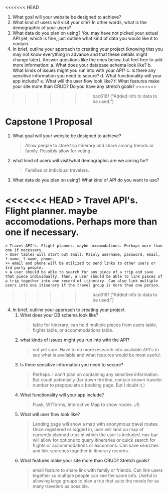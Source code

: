 <<<<<<< HEAD
1. What goal will your website be designed to achieve?
2. What kind of users will visit your site? In other words, what is the demographic of
your users?
3. What data do you plan on using? You may have not picked your actual API yet,
which is fine, just outline what kind of data you would like it to contain.
4. In brief, outline your approach to creating your project (knowing that you may not
know everything in advance and that these details might change later). Answer
questions like the ones below, but feel free to add more information:
a. What does your database schema look like?
b. What kinds of issues might you run into with your API?
c. Is there any sensitive information you need to secure?
d. What functionality will your app include?
e. What will the user flow look like?
f. What features make your site more than CRUD? Do you have any stretch
goals?
=======
>>>>>>> bac616f ("Added info to data to be used.")


Capstone 1 Proposal
===================

1. What goal will your website be designed to achieve?

    > Allow people to store trip itinerary and share among friends or family. Possibly allow for voting. 

2. what kind of users will visit/what demographic are we aiming for?
   
    > Families or individual travelers.

3. What data do you plan on using? What kind of API do you want to use?

<<<<<<< HEAD
    > Travel API's. Flight planner. maybe accomodations. Perhaps more than one if necessary. 
=======
    > Travel API's. Flight planner. maybe accomodations. Perhaps more than one if necessary.
    > User tables will start out small. Mainly username, password, email, f-name, l-name, phone.
    >> email and phone will be utilized to send links to other users or 3rd party people.
    > A user should be able to search for any piece of a trip and save that piece individually. Then, a user should be able to link pieces of a trip together into one record of itinerary. Can also link multiple users into one itinerary if the travel group is more than one person. 
>>>>>>> bac616f ("Added info to data to be used.")

4. In brief, outline your approach to creating your project.
   1. What does your DB schema look like?
        > table for itinerary. can hold multiple pieces from users table, flights table, or accommodations table.
   2. what kinds of issues might you run into with the API?
        > not yet sure. Have to do more research into available API's to see what is available and what features would be most useful. 
   3. Is there sensitive information you need to secure?
        > Perhaps. I don't plan on containing any sensitive information. But coudl potentially (far down the line, contain known traveler number to prepopulate a booking page. But I doubt it.)
   4. What functionality will your app include?
        > Flask, WTforms, Interactive Map to show routes. JS. 
   5. What will user flow look like?
        > Landing page will show a map with anonymous travel routes. Once registered or logged in, user will land on map of currently planned trips in which the user is included. nav bar will allow for options to query itineraries or quick search for flights or accommodations or excursions. Can save searches and link searches together in itinerary records. 
   6. What features make your site more than CRUD? Stretch goals?
        > email feature to share link with family or friends. Can link users together so multiple people can see the same info. Useful in allowing large groups to plan a trip that suits the needs for as many travelers as possible. 